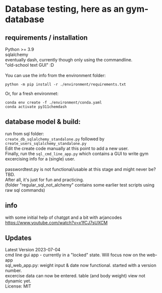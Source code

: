 # Database testing, here as an gym-database
## requirements / installation
Python >= 3.9<br>
sqlalchemy<br>
eventually dash, currently though only using the commandline.<br>
"old-school text GUI" :D <br>
<br>
You can use the info from the environment folder:
```shell
python -m pip install -r ./environment/requirements.txt
```
Or, for a fresh environmet:<br>
```shell
conda env create -f ./environment/conda.yaml
conda activate py311chemdash
```

## database model & build:<br>
run from sql folder:<br>
`create_db_sqlalchemy_standalone.py` followed by `create_users_sqlalchemy_standalone.py`<br>
Edit the create code manually at this point to add a new user.<br>
Finally, run the `sql_cmd_line_app.py` which contains a GUI to write gym excercising info for a (single) user.<br>
<br>
passwordtest.py is not functional/usable at this stage and might never be? TBD.<br>
After all, it's just for fun and practicing.<br>
(folder "regular_sql_not_alchemy" contains some earlier test scripts using raw sql commands)<br>
## info
with some initial help of chatgpt and a bit with arjancodes https://www.youtube.com/watch?v=x1fCJ7sUXCM<br>
## Updates
Latest Version 2023-07-04<br>
cmd line gui app - currently in a "locked" state. Will focus now on the web-app<br>
sql_web_app.py: weight input & date now functional. started with a version number.<br>
excercise data can now be entered. table (and body weight) view not dynamic yet.<br>
License: MIT

